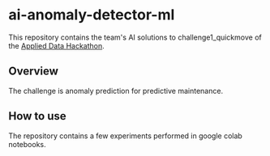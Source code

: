 # ai-anomaly-detector-ml

This repository contains the team's AI solutions to challenge1_quickmove of the
[Applied Data Hackathon](https://taikai.network/en/adatainc/hackathons/adi/overview). 
## Overview

The challenge is anomaly prediction for predictive maintenance.

## How to use

The repository contains a few experiments performed in google colab notebooks. 
